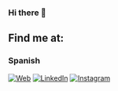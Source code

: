 ### Hi there 👋

<!--
**ASAA19971a/ASAA19971a** is a ✨ _special_ ✨ repository because its `README.md` (this file) appears on your GitHub profile.

Here are some ideas to get you started:

- 🔭 I’m currently working on ...
- 🌱 I’m currently learning ...
- 👯 I’m looking to collaborate on ...
- 🤔 I’m looking for help with ...
- 💬 Ask me about ...
- 📫 How to reach me: ...
- 😄 Pronouns: ...
- ⚡ Fun fact: ...
-->
## Find me at:

### Spanish
[![Web](https://img.shields.io/badge/Mi_Portafolio-Abel_Acosta-14a1f0?style=for-the-badge&logo=wordpress&logoColor=white&labelColor=101010)]([[https://devexperto.com](https://abelacostaportafolio.js.org)](https://abelacostaportafolio.js.org))
[![LinkedIn](https://img.shields.io/badge/LinkedIn-AAbel_Acosta-0077B5?style=for-the-badge&logo=linkedin&logoColor=white&labelColor=101010)](www.linkedin.com/in/abel-acosta-asaa)
[![Instagram](https://img.shields.io/badge/Instagram-@devexperto-E4405F?style=for-the-badge&logo=instagram&logoColor=white&labelColor=101010)](https://devexperto.com/instagram)
<!--
[![Twitter](https://img.shields.io/badge/Twitter-@devexperto1-1DA1F2?style=for-the-badge&logo=twitter&logoColor=white&labelColor=101010)](https://devexperto.com/twitter)
-->
